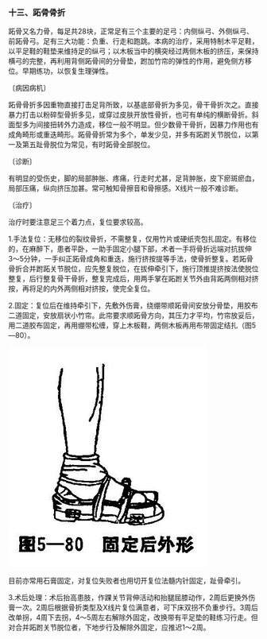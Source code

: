 ### 十三、跖骨骨折

跖骨又名力骨，每足共28块，正常足有三个主要的足弓：内侧纵弓、外侧纵弓、前跖骨弓。足有三大功能：负重、行走和跑跳。本病的治疗，采用特制木平足鞋，以平足鞋的鞋垫来维持足的纵弓；以木板当中的横突经过两侧木板的挤压，来保持横弓的完整，再利用背侧跖骨间的分骨垫，跗加竹帘的弹性的作用，避免侧方移位。早期练功，以恢复生理弹性。

〔病因病机〕

跖骨骨折多因重物直接打击足背所致，以基底部骨折为多见，骨干骨折次之。直接暴力打击以粉碎型骨折多见，或穿过皮肤开放性骨折，也可有单纯的横断骨折。斜面型多为间接扭转外力造成，移位一般不明显。但少数骨干骨折，因暴力作用也有成角畸形或重迭畸形。跖骨骨折常为多个，单发少见，并多有跖跗关节脱位，以第一及第五趾骨脱位为常见，有时跖骨全部脱位。

〔诊断〕

有明显的受伤史，脚的局部肿胀、疼痛，行走时尤甚，足背肿胀，皮下瘀斑瘀血，局部压痛，纵向挤压加甚。常可触知骨擦音和骨擦感。X线片一般不难诊断。

〔治疗〕

治疗时要注意足三个着力点，复位要求较高。

1.手法复位：无移位的裂纹骨折，不需整复，仅用竹片或硬纸壳包扎固定。有移位的，在麻醉下，患者平卧，一助手固定小腿下部，术者一手将骨折远端对抗拔伸3〜5分钟，一手纠正跖骨成角和重迭，施行挤按提等手法，使骨折整复。若跖骨骨折合并跗跖关节脱位，应先整复脱位，在拔伸牵引下，施行顶推提挤按法使脱位整复，后行整复骨干骨折，整复完成后，用两手掌在跖跗关节外由背跖两侧相对挤按，再将足的内外两侧相对挤按，使完全复位。

2.固定：复位后在维持牵引下，先敷外伤膏，绕绷带顺跖骨间安放分骨垫，用胶布二道固定，安放扇状小竹帘。此帘要求顺跖骨方向，其压力才平均，竹帘放妥后，用二道胶布固定，再用绷带松缠，穿上木板鞋，两侧木板再用布带固定结扎（图5—80）。

![插图](./img/5-80.jpg)

目前亦常用石膏固定，对复位失败者也用切开复位法髓内针固定，趾骨牵引。

3.术后处理：术后抬高患肢，作踝关节背伸活动和抬腿屈膝动作，2周后更换外伤膏一次。2周后根据骨折类型及X线片复位满意者，可下床双拐不负重步行。3周后改单拐，4周下去拐，4〜5周左右解除外固定，改换带有平足垫的鞋练习行走。但对合并跖跗关节脱位者，下地步行及解除外固定，应推迟1〜2周。
